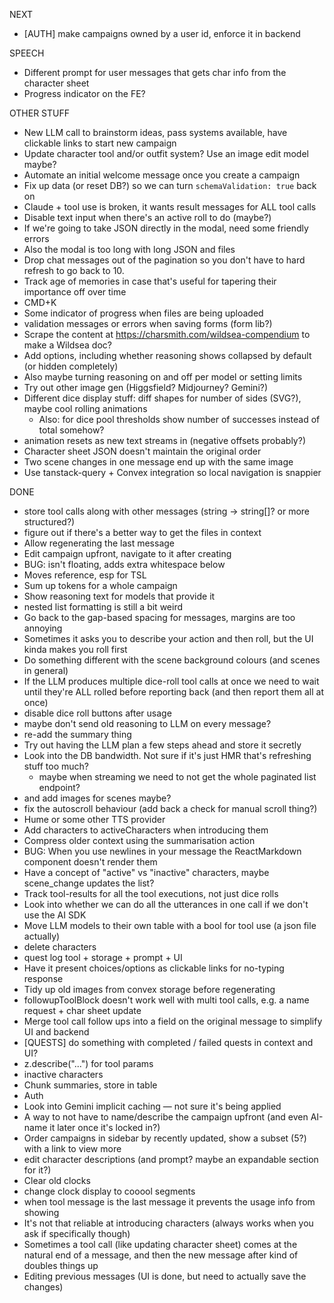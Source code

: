 NEXT
- [AUTH] make campaigns owned by a user id, enforce it in backend

SPEECH
- Different prompt for user messages that gets char info from the character sheet
- Progress indicator on the FE?

OTHER STUFF

- New LLM call to brainstorm ideas, pass systems available, have clickable links to start new campaign
- Update character tool and/or outfit system? Use an image edit model maybe?
- Automate an initial welcome message once you create a campaign
- Fix up data (or reset DB?) so we can turn `schemaValidation: true` back on
- Claude + tool use is broken, it wants result messages for ALL tool calls
- Disable text input when there's an active roll to do (maybe?)
- If we're going to take JSON directly in the modal, need some friendly errors
- Also the modal is too long with long JSON and files
- Drop chat messages out of the pagination so you don't have to hard refresh to go back to 10.
- Track age of memories in case that's useful for tapering their importance off over time
- CMD+K
- Some indicator of progress when files are being uploaded
- validation messages or errors when saving forms (form lib?)
- Scrape the content at https://charsmith.com/wildsea-compendium to make a Wildsea doc?
- Add options, including whether reasoning shows collapsed by default (or hidden completely)
- Also maybe turning reasoning on and off per model or setting limits
- Try out other image gen (Higgsfield? Midjourney? Gemini?)
- Different dice display stuff: diff shapes for number of sides (SVG?), maybe cool rolling animations
  - Also: for dice pool thresholds show number of successes instead of total somehow?
- <Wiggly /> animation resets as new text streams in (negative offsets probably?)
- Character sheet JSON doesn't maintain the original order
- Two scene changes in one message end up with the same image
- Use tanstack-query + Convex integration so local navigation is snappier

DONE

- store tool calls along with other messages (string -> string[]? or more structured?)
- figure out if there's a better way to get the files in context
- Allow regenerating the last message
- Edit campaign upfront, navigate to it after creating
- BUG: <SidebarTrigger /> isn't floating, adds extra whitespace below
- Moves reference, esp for TSL
- Sum up tokens for a whole campaign
- Show reasoning text for models that provide it
- nested list formatting is still a bit weird
- Go back to the gap-based spacing for messages, margins are too annoying
- Sometimes it asks you to describe your action and then roll, but the UI kinda makes you roll first
- Do something different with the scene background colours (and scenes in general)
- If the LLM produces multiple dice-roll tool calls at once we need to wait until they're ALL rolled before reporting back (and then report them all at once)
- disable dice roll buttons after usage
- maybe don't send old reasoning to LLM on every message?
- re-add the summary thing
- Try out having the LLM plan a few steps ahead and store it secretly
- Look into the DB bandwidth. Not sure if it's just HMR that's refreshing stuff too much?
  - maybe when streaming we need to not get the whole paginated list endpoint?
- and add images for scenes maybe?
- fix the autoscroll behaviour (add back a check for manual scroll thing?)
- Hume or some other TTS provider
- Add characters to activeCharacters when introducing them
- Compress older context using the summarisation action
- BUG: When you use newlines in your message the ReactMarkdown component doesn't render them
- Have a concept of "active" vs "inactive" characters, maybe scene_change updates the list?
- Track tool-results for all the tool executions, not just dice rolls
- Look into whether we can do all the utterances in one call if we don't use the AI SDK
- Move LLM models to their own table with a bool for tool use (a json file actually)
- delete characters
- quest log tool + storage + prompt + UI
- Have it present choices/options as clickable links for no-typing response
- Tidy up old images from convex storage before regenerating
- followupToolBlock doesn't work well with multi tool calls, e.g. a name request + char sheet update
- Merge tool call follow ups into a field on the original message to simplify UI and backend
- [QUESTS] do something with completed / failed quests in context and UI?
- z.describe("...") for tool params
- inactive characters
- Chunk summaries, store in table
- Auth
- Look into Gemini implicit caching — not sure it's being applied
- A way to not have to name/describe the campaign upfront (and even AI-name it later once it's locked in?)
- Order campaigns in sidebar by recently updated, show a subset (5?) with a link to view more
- edit character descriptions (and prompt? maybe an expandable section for it?)
- Clear old clocks
- change clock display to cooool segments
- when tool message is the last message it prevents the usage info from showing
- It's not that reliable at introducing characters (always works when you ask if specifically though)
- Sometimes a tool call (like updating character sheet) comes at the natural end of a message, and then the new message after kind of doubles things up
- Editing previous messages (UI is done, but need to actually save the changes)
